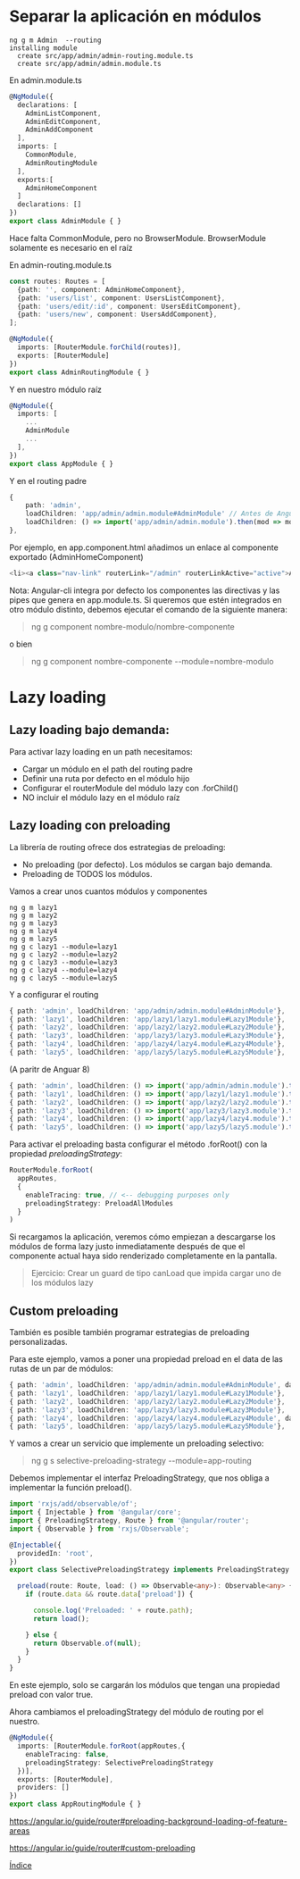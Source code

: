 # Separar la aplicación en módulos


```
ng g m Admin  --routing
installing module
  create src/app/admin/admin-routing.module.ts
  create src/app/admin/admin.module.ts
```

En admin.module.ts

```typescript
@NgModule({
  declarations: [
    AdminListComponent,
    AdminEditComponent,
    AdminAddComponent
  ],
  imports: [
    CommonModule,
    AdminRoutingModule
  ],
  exports:[
    AdminHomeComponent
  ]
  declarations: []
})
export class AdminModule { }
```
Hace falta CommonModule, pero no BrowserModule. BrowserModule solamente es necesario en el raíz

En admin-routing.module.ts

```typescript
const routes: Routes = [
  {path: '', component: AdminHomeComponent},
  {path: 'users/list', component: UsersListComponent},
  {path: 'users/edit/:id', component: UsersEditComponent},
  {path: 'users/new', component: UsersAddComponent},
];

@NgModule({
  imports: [RouterModule.forChild(routes)],
  exports: [RouterModule]
})
export class AdminRoutingModule { }
```

Y en nuestro módulo raíz

```typescript
@NgModule({
  imports: [
    ...
    AdminModule
    ...
  ],
})
export class AppModule { }
```

Y en el routing padre

```typescript
{
    path: 'admin',
    loadChildren: 'app/admin/admin.module#AdminModule' // Antes de Angular 8
    loadChildren: () => import('app/admin/admin.module').then(mod => mod.AdminModule) }, // A partir de Angular 8
},
```

Por ejemplo, en app.component.html añadimos un enlace al componente exportado (AdminHomeComponent)

```typescript
<li><a class="nav-link" routerLink="/admin" routerLinkActive="active">Admin Home</a></li>
```



Nota: Angular-cli integra por defecto los componentes las directivas y las pipes que genera en app.module.ts. Si queremos que estén integrados en otro módulo distinto, debemos ejecutar el comando de la siguiente manera:

> ng g component nombre-modulo/nombre-componente

o bien 

> ng g component nombre-componente --module=nombre-modulo


# Lazy loading

## Lazy loading bajo demanda:

Para activar lazy loading en un path necesitamos:
- Cargar un módulo en el path del routing padre
- Definir una ruta por defecto en el módulo hijo
- Configurar el routerModule del módulo lazy con .forChild()
- NO incluir el módulo lazy en el módulo raíz


## Lazy loading con preloading

La librería de routing ofrece dos estrategias de preloading:

- No preloading (por defecto). Los módulos se cargan bajo demanda.
- Preloading de TODOS los módulos.

Vamos a crear unos cuantos módulos y componentes 

```
ng g m lazy1
ng g m lazy2
ng g m lazy3
ng g m lazy4
ng g m lazy5
ng g c lazy1 --module=lazy1
ng g c lazy2 --module=lazy2
ng g c lazy3 --module=lazy3
ng g c lazy4 --module=lazy4
ng g c lazy5 --module=lazy5
```

Y a configurar el routing

```typescript
{ path: 'admin', loadChildren: 'app/admin/admin.module#AdminModule'},
{ path: 'lazy1', loadChildren: 'app/lazy1/lazy1.module#Lazy1Module'},
{ path: 'lazy2', loadChildren: 'app/lazy2/lazy2.module#Lazy2Module'},
{ path: 'lazy3', loadChildren: 'app/lazy3/lazy3.module#Lazy3Module'},
{ path: 'lazy4', loadChildren: 'app/lazy4/lazy4.module#Lazy4Module'},
{ path: 'lazy5', loadChildren: 'app/lazy5/lazy5.module#Lazy5Module'},
```

(A paritr de Anguar 8)

```typescript
{ path: 'admin', loadChildren: () => import('app/admin/admin.module').then(mod => mod.AdminModule) },
{ path: 'lazy1', loadChildren: () => import('app/lazy1/lazy1.module').then(mod => mod.Lazy1Module) },
{ path: 'lazy2', loadChildren: () => import('app/lazy2/lazy2.module').then(mod => mod.Lazy2Module) },
{ path: 'lazy3', loadChildren: () => import('app/lazy3/lazy3.module').then(mod => mod.Lazy3Module) },
{ path: 'lazy4', loadChildren: () => import('app/lazy4/lazy4.module').then(mod => mod.Lazy4Module) },
{ path: 'lazy5', loadChildren: () => import('app/lazy5/lazy5.module').then(mod => mod.Lazy5Module) },
```

Para activar el preloading basta configurar el método .forRoot() con la propiedad *preloadingStrategy*:

```typescript
RouterModule.forRoot(
  appRoutes,
  {
    enableTracing: true, // <-- debugging purposes only
    preloadingStrategy: PreloadAllModules
  }
)
```

Si recargamos la aplicación, veremos cómo empiezan a descargarse los módulos de forma lazy justo inmediatamente después de que el componente actual haya sido renderizado completamente en la pantalla.

> Ejercicio: Crear un guard de tipo canLoad que impida cargar uno de los módulos lazy



## Custom preloading

También es posible también programar estrategias de preloading personalizadas.

Para este ejemplo, vamos a poner una propiedad preload en el data de las rutas de un par de módulos:

```typescript
{ path: 'admin', loadChildren: 'app/admin/admin.module#AdminModule', data: { preload: true } },
{ path: 'lazy1', loadChildren: 'app/lazy1/lazy1.module#Lazy1Module'},
{ path: 'lazy2', loadChildren: 'app/lazy2/lazy2.module#Lazy2Module'},
{ path: 'lazy3', loadChildren: 'app/lazy3/lazy3.module#Lazy3Module'},
{ path: 'lazy4', loadChildren: 'app/lazy4/lazy4.module#Lazy4Module', data: { preload: true } },
{ path: 'lazy5', loadChildren: 'app/lazy5/lazy5.module#Lazy5Module'},
```

Y vamos a crear un servicio que implemente un preloading selectivo:

> ng g s selective-preloading-strategy --module=app-routing

Debemos implementar el interfaz PreloadingStrategy, que nos obliga a implementar la función preload().

```typescript
import 'rxjs/add/observable/of';
import { Injectable } from '@angular/core';
import { PreloadingStrategy, Route } from '@angular/router';
import { Observable } from 'rxjs/Observable';

@Injectable({
  providedIn: 'root',
})
export class SelectivePreloadingStrategy implements PreloadingStrategy {

  preload(route: Route, load: () => Observable<any>): Observable<any> {
    if (route.data && route.data['preload']) {

      console.log('Preloaded: ' + route.path);
      return load();

    } else {
      return Observable.of(null);
    }
  }
}
```

En este ejemplo, solo se cargarán los módulos que tengan una propiedad preload con valor true.

Ahora cambiamos el preloadingStrategy del módulo de routing por el nuestro.

```typescript
@NgModule({
  imports: [RouterModule.forRoot(appRoutes,{
    enableTracing: false,
    preloadingStrategy: SelectivePreloadingStrategy
  })],
  exports: [RouterModule],
  providers: []
})
export class AppRoutingModule { }
```


https://angular.io/guide/router#preloading-background-loading-of-feature-areas

https://angular.io/guide/router#custom-preloading

[Índice](index.md)

